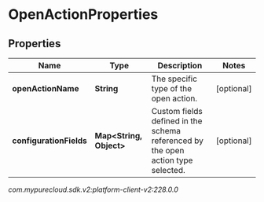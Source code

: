 # OpenActionProperties


## Properties

| Name | Type | Description | Notes |
| ------------ | ------------- | ------------- | ------------- |
| **openActionName** | **String** | The specific type of the open action. |  [optional] |
| **configurationFields** | **Map&lt;String, Object&gt;** | Custom fields defined in the schema referenced by the open action type selected. |  [optional] |




_com.mypurecloud.sdk.v2:platform-client-v2:228.0.0_
